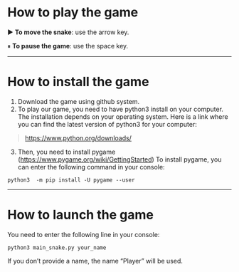 <h1> How to play the game</h1>

▶️ __To move the snake__: use the arrow key.

⏸ __To pause the game__: use the space key.

<hr>

<h1>How to install the game</h1>

1. Download the game using github system.
2. To play our game, you need to have python3 install on your computer.
The installation depends on your operating system. Here is a link where you can find the latest version of python3 for your computer:
> https://www.python.org/downloads/
3. Then, you need to install pygame (https://www.pygame.org/wiki/GettingStarted)
To install pygame, you can enter the following command in your console:

```
python3  -m pip install -U pygame --user
```

<hr>

<h1>How to launch the game</h1>

You need to enter the following line in your console:

```
python3 main_snake.py your_name
```

If you don’t provide a name, the name “Player” will be used.
